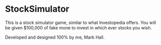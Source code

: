StockSimulator
==============
This is a stock simulator game, similar to what Investopedia offers.
You will be given $100,000 of fake mone to invest in which ever stocks you wish.

Developed and designed 100% by me, Mark Hall.